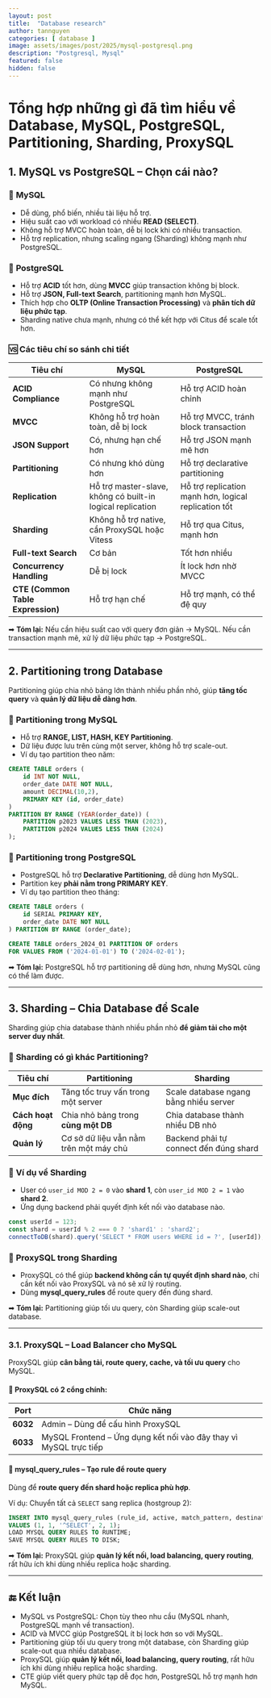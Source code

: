 ```yaml
---
layout: post
title:  "Database research"
author: tannguyen
categories: [ database ]
image: assets/images/post/2025/mysql-postgresql.png
description: "Postgresql, Mysql"
featured: false
hidden: false
---
```


# Tổng hợp những gì đã tìm hiểu về Database, MySQL, PostgreSQL, Partitioning, Sharding, ProxySQL

## 1. **MySQL vs PostgreSQL** – Chọn cái nào?
### 🔹 **MySQL**
- Dễ dùng, phổ biến, nhiều tài liệu hỗ trợ.
- Hiệu suất cao với workload có nhiều **READ (SELECT)**.
- Không hỗ trợ MVCC hoàn toàn, dễ bị lock khi có nhiều transaction.
- Hỗ trợ replication, nhưng scaling ngang (Sharding) không mạnh như PostgreSQL.

### 🔹 **PostgreSQL**
- Hỗ trợ **ACID** tốt hơn, dùng **MVCC** giúp transaction không bị block.
- Hỗ trợ **JSON, Full-text Search**, partitioning mạnh hơn MySQL.
- Thích hợp cho **OLTP (Online Transaction Processing)** và **phân tích dữ liệu phức tạp**.
- Sharding native chưa mạnh, nhưng có thể kết hợp với Citus để scale tốt hơn.

### **🆚 Các tiêu chí so sánh chi tiết**

| Tiêu chí | MySQL | PostgreSQL |
|---------|------|------------|
| **ACID Compliance** | Có nhưng không mạnh như PostgreSQL | Hỗ trợ ACID hoàn chỉnh |
| **MVCC** | Không hỗ trợ hoàn toàn, dễ bị lock | Hỗ trợ MVCC, tránh block transaction |
| **JSON Support** | Có, nhưng hạn chế hơn | Hỗ trợ JSON mạnh mẽ hơn |
| **Partitioning** | Có nhưng khó dùng hơn | Hỗ trợ declarative partitioning |
| **Replication** | Hỗ trợ master-slave, không có built-in logical replication | Hỗ trợ replication mạnh hơn, logical replication tốt |
| **Sharding** | Không hỗ trợ native, cần ProxySQL hoặc Vitess | Hỗ trợ qua Citus, mạnh hơn |
| **Full-text Search** | Cơ bản | Tốt hơn nhiều |
| **Concurrency Handling** | Dễ bị lock | Ít lock hơn nhờ MVCC |
| **CTE (Common Table Expression)** | Hỗ trợ hạn chế | Hỗ trợ mạnh, có thể đệ quy |

➡ **Tóm lại:** Nếu cần hiệu suất cao với query đơn giản → MySQL. Nếu cần transaction mạnh mẽ, xử lý dữ liệu phức tạp → PostgreSQL.

---
## 2. **Partitioning trong Database**
Partitioning giúp chia nhỏ bảng lớn thành nhiều phần nhỏ, giúp **tăng tốc query** và **quản lý dữ liệu dễ dàng hơn**.

### 🔹 **Partitioning trong MySQL**
- Hỗ trợ **RANGE, LIST, HASH, KEY Partitioning**.
- Dữ liệu được lưu trên cùng một server, không hỗ trợ scale-out.
- Ví dụ tạo partition theo năm:

```sql
CREATE TABLE orders (
    id INT NOT NULL,
    order_date DATE NOT NULL,
    amount DECIMAL(10,2),
    PRIMARY KEY (id, order_date)
)
PARTITION BY RANGE (YEAR(order_date)) (
    PARTITION p2023 VALUES LESS THAN (2023),
    PARTITION p2024 VALUES LESS THAN (2024)
);
```

### 🔹 **Partitioning trong PostgreSQL**

- PostgreSQL hỗ trợ **Declarative Partitioning**, dễ dùng hơn MySQL.
- Partition key **phải nằm trong PRIMARY KEY**.
- Ví dụ tạo partition theo tháng:

```sql
CREATE TABLE orders (
    id SERIAL PRIMARY KEY,
    order_date DATE NOT NULL
) PARTITION BY RANGE (order_date);

CREATE TABLE orders_2024_01 PARTITION OF orders 
FOR VALUES FROM ('2024-01-01') TO ('2024-02-01');
```

➡ **Tóm lại:** PostgreSQL hỗ trợ partitioning dễ dùng hơn, nhưng MySQL cũng có thể làm được.

---
## 3. **Sharding – Chia Database để Scale**
Sharding giúp chia database thành nhiều phần nhỏ **để giảm tải cho một server duy nhất**.

### 🔹 **Sharding có gì khác Partitioning?**

| Tiêu chí | Partitioning | Sharding |
|---------|-------------|----------|
| **Mục đích** | Tăng tốc truy vấn trong một server | Scale database ngang bằng nhiều server |
| **Cách hoạt động** | Chia nhỏ bảng trong **cùng một DB** | Chia database thành nhiều DB nhỏ |
| **Quản lý** | Cơ sở dữ liệu vẫn nằm trên một máy chủ | Backend phải tự connect đến đúng shard |

### 🔹 **Ví dụ về Sharding**

- User có `user_id MOD 2 = 0` vào **shard 1**, còn `user_id MOD 2 = 1` vào **shard 2**.
- Ứng dụng backend phải quyết định kết nối vào database nào.

```js
const userId = 123;
const shard = userId % 2 === 0 ? 'shard1' : 'shard2';
connectToDB(shard).query('SELECT * FROM users WHERE id = ?', [userId]);
```

### 🔹 **ProxySQL trong Sharding**
- ProxySQL có thể giúp **backend không cần tự quyết định shard nào**, chỉ cần kết nối vào ProxySQL và nó sẽ xử lý routing.
- Dùng **mysql_query_rules** để route query đến đúng shard.

➡ **Tóm lại:** Partitioning giúp tối ưu query, còn Sharding giúp scale-out database.

---

### 3.1. **ProxySQL – Load Balancer cho MySQL**
ProxySQL giúp **cân bằng tải, route query, cache, và tối ưu query** cho MySQL.

#### 🔹 **ProxySQL có 2 cổng chính:**

| Port | Chức năng |
|------|----------|
| **6032** | Admin – Dùng để cấu hình ProxySQL |
| **6033** | MySQL Frontend – Ứng dụng kết nối vào đây thay vì MySQL trực tiếp |

#### 🔹 **mysql_query_rules – Tạo rule để route query**
Dùng để **route query đến shard hoặc replica phù hợp**.

Ví dụ: Chuyển tất cả `SELECT` sang replica (hostgroup 2):

```sql
INSERT INTO mysql_query_rules (rule_id, active, match_pattern, destination_hostgroup, apply)
VALUES (1, 1, '^SELECT', 2, 1);
LOAD MYSQL QUERY RULES TO RUNTIME;
SAVE MYSQL QUERY RULES TO DISK;
```

➡ **Tóm lại:** ProxySQL giúp **quản lý kết nối, load balancing, query routing**, rất hữu ích khi dùng nhiều replica hoặc sharding.

---
## **🔚 Kết luận**

- MySQL vs PostgreSQL: Chọn tùy theo nhu cầu (MySQL nhanh, PostgreSQL mạnh về transaction).
- ACID và MVCC giúp PostgreSQL ít bị lock hơn so với MySQL.
- Partitioning giúp tối ưu query trong một database, còn Sharding giúp scale-out qua nhiều database.
- ProxySQL giúp **quản lý kết nối, load balancing, query routing**, rất hữu ích khi dùng nhiều replica hoặc sharding.
- CTE giúp viết query phức tạp dễ đọc hơn, PostgreSQL hỗ trợ mạnh hơn MySQL.

